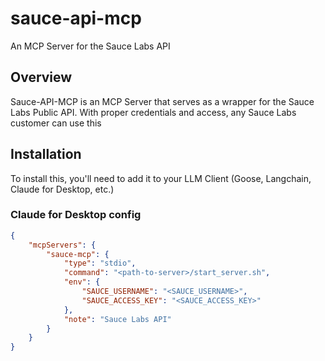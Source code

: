 # sauce-api-mcp
An MCP Server for the Sauce Labs API

## Overview
Sauce-API-MCP is an MCP Server that serves as a wrapper for the Sauce 
Labs Public API. With proper credentials and access, any Sauce Labs 
customer can use this

## Installation

To install this, you'll need to add it to your LLM Client (Goose, Langchain, Claude for Desktop, etc.)

### Claude for Desktop config

```json
{
    "mcpServers": {
        "sauce-mcp": {
            "type": "stdio",
            "command": "<path-to-server>/start_server.sh",
            "env": {
                "SAUCE_USERNAME": "<SAUCE_USERNAME>",
                "SAUCE_ACCESS_KEY": "<SAUCE_ACCESS_KEY>"
            },
            "note": "Sauce Labs API"
        }
    }
}
```
